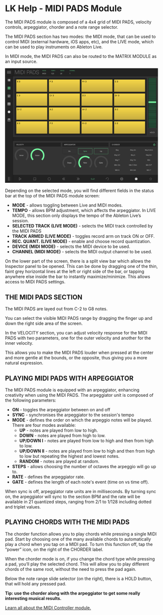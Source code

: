 # LK Help - MIDI PADS Module

The MIDI PADS module is composed of a 4x4 grid of MIDI PADS, velocity controls, arpeggiator, chorder and a note range selector.

The MIDI PADS section has two modes: the MIDI mode, that can be used to control MIDI (external hardware, iOS apps, etc), and the LIVE mode, which can be used to play instruments on Ableton Live.

In MIDI mode, the MIDI PADS can also be routed to the MATRIX MODULE as an input source.

![LK MIDI PADS Module screenshot](/lk/images/pads/overview.jpg)

Depending on the selected mode, you will find different fields in the status bar at the top of the MIDI PADS module screen:

- **MODE** - allows toggling between Live and MIDI modes.
- **TEMPO** - allows BPM adjustment, which affects the arpeggiator. In LIVE MODE, this section only displays the tempo of the Ableton Live’s session.
- **SELECTED TRACK (LIVE MODE)** - selects the MIDI track controlled by the MIDI PADS
- **TRACK ARMED (LIVE MODE)** - toggles record arm on track ON or OFF.
- **REC. QUANT. (LIVE MODE)** - enable and choose record quantization.
- **DEVICE (MIDI MODE)** - selects the MIDI device to be used.
- **CHANNEL (MIDI MODE)** - selects the MIDI output channel to be used.

On the lower part of the screen, there is a split view bar which allows the Inspector panel to be opened. This can be done by dragging one of the thin, faint grey horizontal lines at the left or right side of the bar, or tapping anywhere else inside the bar to instantly maximize/minimize. This allows access to MIDI PADS settings.

## THE MIDI PADS SECTION

The MIDI PADS are layed out from C-2 to G8 notes.

You can select the visible MIDI PADS range by dragging the finger up and down the right side area of the screen.

In the VELOCITY section, you can adjust velocity response for the MIDI PADS with two parameters, one for the outer velocity and another for the inner velocity.

This allows you to make the MIDI PADS louder when pressed at the center and more gentle at the bounds, or the opposite, thus giving you a more natural expression.

## PLAYING MIDI PADS WITH ARPEGGIATOR

The MIDI PADS module is equipped with an arpeggiator, enhancing creativity when using the MIDI PADS. The arpeggiator unit is composed of the following parameters:

- **ON** - toggles the arpeggiator between on and off
- **SYNC** - synchronises the arpeggiator to the session's tempo
- **MODE** - defines the order on which the arpeggio notes will be played. There are four modes available:
  - **UP** - notes are played from low to high.
  - **DOWN** - notes are played from high to low.
  - **UP/DOWN I** - notes are played from low to high and then from high to low.
  - **UP/DOWN II** - notes are played from low to high and then from high to low but repeating the highest and lowest notes.
  - **RANDOM** - notes are played at random.
- **STEPS** - allows choosing the number of octaves the arpeggio will go up to.
- **RATE** - defines the arpeggiator rate.
- **GATE** - defines the length of each note's event (time on vs time off).

When sync is off, arpeggiator rate units are in milliseconds. By turning sync on, the arpeggiator will sync to the section BPM and the rate will be available in 21 quantized steps, ranging from 2/1 to 1/128 including dotted and triplet values.

## PLAYING CHORDS WITH THE MIDI PADS

The chorder function allows you to play chords while pressing a single MIDI pad. Start by choosing one of the many available chords to automatically play a chord when you tap on a MIDI pad. To turn this function off, tap the “power” icon, on the right of the CHORDER label.

When the chorder mode is on, if you change the chord type while pressing a pad, you’ll play the selected chord. This will allow you to play different chords of the same root, without the need to press the pad again.

Below the note range slide selector (on the right), there is a HOLD button, that will hold any pressed pad.

**Tip: use the chorder along with the arpeggiator to get some really interesting musical results.**

[Learn all about the MIDI Controller module.](midi-controller)
